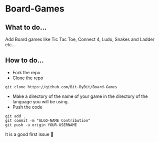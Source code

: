 # Board-Games

## What to do...
Add Board games like Tic Tac Toe, Connect 4, Ludo, Snakes and Ladder etc...

## How to do...
- Fork the repo
- Clone the repo  
```
git clone https://github.com/Bit-ByBit/Board-Games
```
- Make a directory of the name of your game in the directory of the language you will be using.
- Push the code  
```
git add .  
git commit -m "ALGO-NAME Contribution"
git push -u origin YOUR-USERNAME
```

It is a good first issue 🌟

